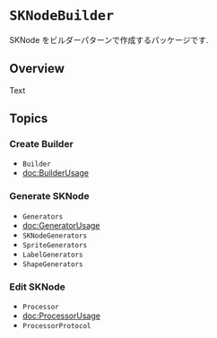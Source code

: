 # ``SKNodeBuilder``

SKNode をビルダーパターンで作成するパッケージです.

## Overview

<!--@START_MENU_TOKEN@-->Text<!--@END_MENU_TOKEN@-->

## Topics

### Create Builder

- ``Builder``
- <doc:BuilderUsage>

### Generate SKNode

- ``Generators``
- <doc:GeneratorUsage>
- ``SKNodeGenerators``
- ``SpriteGenerators``
- ``LabelGenerators``
- ``ShapeGenerators``

### Edit SKNode

- ``Processor``
- <doc:ProcessorUsage>
- ``ProcessorProtocol``
